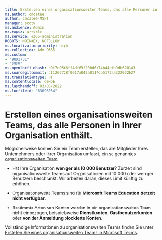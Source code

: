 ```yaml
---
title: Erstellen eines organisationsweiten Teams, das alle Personen in Ihrer Organisation enthält.
ms.author: cmcatee
author: cmcatee-MSFT
manager: scotv
ms.audience: Admin
ms.topic: article
ms.service: o365-administration
ROBOTS: NOINDEX, NOFOLLOW
ms.localizationpriority: high
ms.collection: Adm_O365
ms.custom:
- "9001731"
- "3830"
ms.openlocfilehash: b9f7e9566ff4df69f200d6b74b44efb9db620343
ms.sourcegitcommit: d11262728f0617a843a0117cb5172aa322022b27
ms.translationtype: HT
ms.contentlocale: de-DE
ms.lasthandoff: 03/08/2022
ms.locfileid: "63093034"
---
```

# <a name="create-an-org-wide-team-that-includes-everyone-in-your-organization"></a>Erstellen eines organisationsweiten Teams, das alle Personen in Ihrer Organisation enthält.

Möglicherweise können Sie ein Team erstellen, das alle Mitglieder Ihres Unternehmens oder Ihrer Organisation umfasst, ein so genanntes [organisationsweiten Team](https://docs.microsoft.com/microsoftteams/create-an-org-wide-team).

- Hat Ihre Organisation **weniger als 10 000 Benutzer**? Zurzeit sind organisationsweite Teams auf Organisationen mit 10 000 oder weniger Benutzern beschränkt. Wir arbeiten daran, dieses Limit künftig zu erhöhen.

- Organisationsweite Teams sind für **Microsoft Teams Education** **derzeit nicht verfügbar**.

- Bestimmte Arten von Konten werden in ein organisationsweites Team nicht einbezogen, beispielsweise **Dienstkonten**, **Gastbenutzerkonten** oder **von der Anmeldung blockierte Konten**.

Vollständige Informationen zu organisationsweiten Teams finden Sie unter [Erstellen Sie eines organisationsweiten Teams in Microsoft Teams](https://docs.microsoft.com/microsoftteams/create-an-org-wide-team). 

